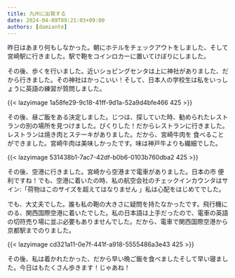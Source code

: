 ```yaml
---
title: 九州に出発する
date: 2024-04-09T09:21:03+09:00
authors: [damiante]
---
```

昨日はあまり何もしなかった。朝にホテルをチェックアウトをしました、そして宮崎駅に行きました。駅で鞄をコインロカーに置いてけぼりにしました。

その後、歩くを行いました。近いショピングセンタは上に神社がありました、だから行きました。その神社はかっこいい！そして、日本人の学校生は私をいっしょうに英語の練習が質問しました。

{{< lazyimage 1a58fe29-9c18-41ff-9d1a-52a9d4bfe466 425 >}}

その後、昼ご飯をある決定しました。じつは、探していた時、勧められたレストランの別の場所を見つけました。びくりした！だからレストランに行きました。レストランは焼き肉とステーキがありました。だから、宮崎牛肉を 食べることができました。宮崎牛肉は美味しかったです。味は神戸牛よりも繊細でした。

{{< lazyimage 531438b1-7ac7-42df-b0b6-0103b760dba2 425 >}}

その後、空港に行きました。宮崎から空港まで電車がありました。日本の市 便利ですね！でも、空港に着いたの時、私の航空会社のチェックインカウンタはサイン:「荷物はこのサイズを超えてはなりません 」私は心配をはじめてでした。

でも、大丈夫でした。誰も私の鞄の大きさに疑問を持たなかったです。飛行機にのる、関西国際空港に着いたでした。私の日本語は上手だったので、電車の英語の切符売り場に並ぶ必要もありませんでした。だから、電車で関西国際空港から京都駅までのりました。

{{< lazyimage cd321a11-0e7f-441f-a918-5555486a3e43 425 >}}

その後、私は着かれたかった、だから早い晩ご飯を食べましたそして早い寝ました。今日はもたくさん歩きます！じゃあね！
